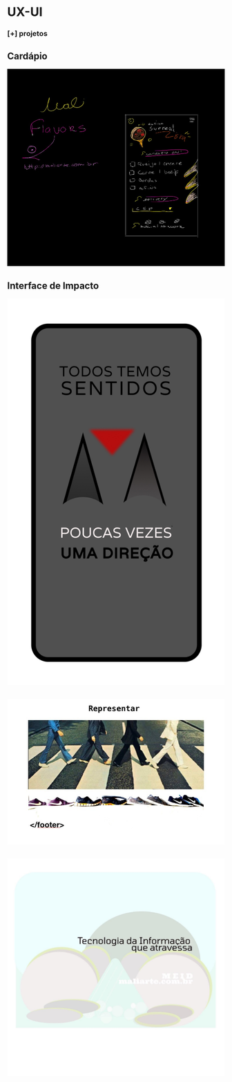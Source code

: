 # UX-UI
 
### [+] projetos 
## Cardápio
![](https://github.com/Maliarte/images/blob/master/maliarte-flavors-esfiha.jpg)
## Interface de Impacto
![](https://github.com/Maliarte/images/blob/master/todos-temos-sentidos-maliarte.jpg)
## 
![](https://github.com/Maliarte/images/blob/master/representar-maliarte.jpg)
##
![](https://github.com/Maliarte/images/blob/master/representar-maliarte-3.jpg)




